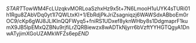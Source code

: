 $START$TowWM4FcLUzqkvMORLoaSzhxHz9x5t+7N6LmooH1uUYK4sTURi01h1Rgu8ZAbVDq0yt1l7QWLtxKI+1/EbRdjPkJriZsagniqzj6WAWSdxABboEm0rOC9/cKp6gWJ8JLlKlnQQFWyq5+fniRS1UDxef8yknWHby8s1DdgmaprF1kumX9JB5lpEMxQZBNu9rjfiLrZQRBiewzx8wADTkNjyrr6bVzftYYHGTQgyA1DnwATyjimXGoUZAMkWFZs6ep$END$